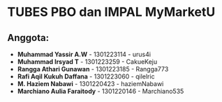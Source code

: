 # TUBES PBO dan IMPAL MyMarketU

## Anggota:
- **Muhammad Yassir A.W** - 1301223114 - urus4i
- **Muhammad Irsyad T** - 1301223259 - CakueKeju
- **Rangga Athari Gunawan** - 1301223185 - Rangga773
- **Rafi Aqil Kukuh Daffana** - 1301223060 - qilelric
- **M. Haziem Nabawi** - 1301220423 - haziemNabawi
- **Marchiano Aulia Faraitody** - 1301220146 - Marchiano535
